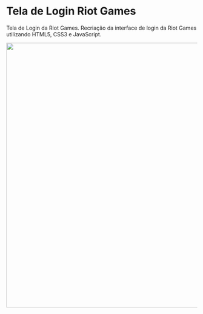 # Tela de Login Riot Games

Tela de Login da Riot Games. Recriação da interface de login da Riot Games utilizando HTML5, CSS3 e JavaScript.

<img src="https://media.discordapp.net/attachments/810216176243441715/1122929633386573894/image.png?width=769&height=434" width="700px">
